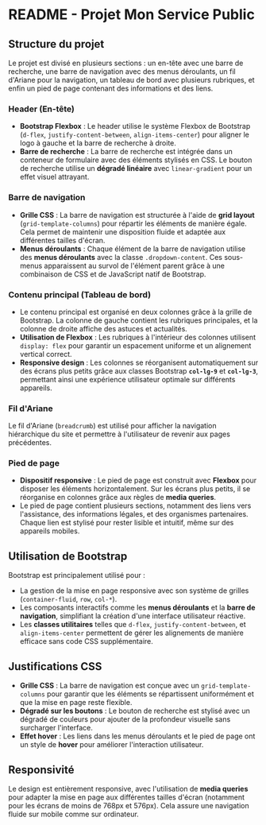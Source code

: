 # README - Projet Mon Service Public

## Structure du projet
Le projet est divisé en plusieurs sections : un en-tête avec une barre de recherche, une barre de navigation avec des menus déroulants, un fil d'Ariane pour la navigation, un tableau de bord avec plusieurs rubriques, et enfin un pied de page contenant des informations et des liens.

### Header (En-tête)
- **Bootstrap Flexbox** : Le header utilise le système Flexbox de Bootstrap (`d-flex`, `justify-content-between`, `align-items-center`) pour aligner le logo à gauche et la barre de recherche à droite.
- **Barre de recherche** : La barre de recherche est intégrée dans un conteneur de formulaire avec des éléments stylisés en CSS. Le bouton de recherche utilise un **dégradé linéaire** avec `linear-gradient` pour un effet visuel attrayant.

### Barre de navigation
- **Grille CSS** : La barre de navigation est structurée à l'aide de **grid layout** (`grid-template-columns`) pour répartir les éléments de manière égale. Cela permet de maintenir une disposition fluide et adaptée aux différentes tailles d'écran.
- **Menus déroulants** : Chaque élément de la barre de navigation utilise des **menus déroulants** avec la classe `.dropdown-content`. Ces sous-menus apparaissent au survol de l'élément parent grâce à une combinaison de CSS et de JavaScript natif de Bootstrap.

### Contenu principal (Tableau de bord)
- Le contenu principal est organisé en deux colonnes grâce à la grille de Bootstrap. La colonne de gauche contient les rubriques principales, et la colonne de droite affiche des astuces et actualités.
- **Utilisation de Flexbox** : Les rubriques à l'intérieur des colonnes utilisent `display: flex` pour garantir un espacement uniforme et un alignement vertical correct.
- **Responsive design** : Les colonnes se réorganisent automatiquement sur des écrans plus petits grâce aux classes Bootstrap **`col-lg-9`** et **`col-lg-3`**, permettant ainsi une expérience utilisateur optimale sur différents appareils.

### Fil d'Ariane
Le fil d'Ariane (`breadcrumb`) est utilisé pour afficher la navigation hiérarchique du site et permettre à l'utilisateur de revenir aux pages précédentes.

### Pied de page
- **Dispositif responsive** : Le pied de page est construit avec **Flexbox** pour disposer les éléments horizontalement. Sur les écrans plus petits, il se réorganise en colonnes grâce aux règles de **media queries**.
- Le pied de page contient plusieurs sections, notamment des liens vers l'assistance, des informations légales, et des organismes partenaires. Chaque lien est stylisé pour rester lisible et intuitif, même sur des appareils mobiles.

## Utilisation de Bootstrap
Bootstrap est principalement utilisé pour :
- La gestion de la mise en page responsive avec son système de grilles (`container-fluid`, `row`, `col-*`).
- Les composants interactifs comme les **menus déroulants** et la **barre de navigation**, simplifiant la création d'une interface utilisateur réactive.
- Les **classes utilitaires** telles que `d-flex`, `justify-content-between`, et `align-items-center` permettent de gérer les alignements de manière efficace sans code CSS supplémentaire.

## Justifications CSS
- **Grille CSS** : La barre de navigation est conçue avec un `grid-template-columns` pour garantir que les éléments se répartissent uniformément et que la mise en page reste flexible.
- **Dégradé sur les boutons** : Le bouton de recherche est stylisé avec un dégradé de couleurs pour ajouter de la profondeur visuelle sans surcharger l'interface.
- **Effet hover** : Les liens dans les menus déroulants et le pied de page ont un style de **hover** pour améliorer l'interaction utilisateur.

## Responsivité
Le design est entièrement responsive, avec l'utilisation de **media queries** pour adapter la mise en page aux différentes tailles d'écran (notamment pour les écrans de moins de 768px et 576px). Cela assure une navigation fluide sur mobile comme sur ordinateur.
